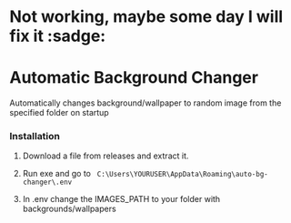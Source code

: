 # Not working, maybe some day I will fix it :sadge:

# Automatic Background Changer

Automatically changes background/wallpaper to random image from the specified folder on startup

### Installation

1. Download a file from releases and extract it.

2. Run exe and go to
``` C:\Users\YOURUSER\AppData\Roaming\auto-bg-changer\.env```

3. In .env change the IMAGES_PATH to your folder with backgrounds/wallpapers
